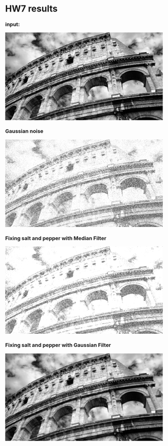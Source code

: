 # HW7 results
### input:  
![input](data/input.jpg)    

### Gaussian noise    
![image with gaussian noise](result/GaussianNoise.png)  

### Fixing salt and pepper with Median Filter  
![Median Result](result/MedianRes.png)  

### Fixing salt and pepper with Gaussian Filter  
![Gaussian Result](result/GaussianRes.png)
